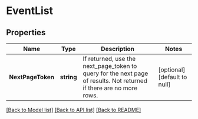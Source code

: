 # EventList

## Properties
Name | Type | Description | Notes
------------ | ------------- | ------------- | -------------
**NextPageToken** | **string** | If returned, use the next_page_token to query for the next page of results. Not returned if there are no more rows. | [optional] [default to null]

[[Back to Model list]](../README.md#documentation-for-models) [[Back to API list]](../README.md#documentation-for-api-endpoints) [[Back to README]](../README.md)

